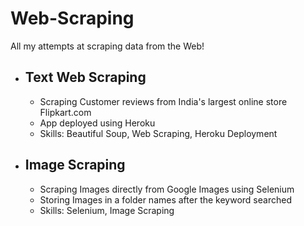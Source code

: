 # Web-Scraping
All my attempts at scraping data from the Web! 
<ul>
  <li> <h2>Text Web Scraping</h2></li>
    <ul>
      <li>Scraping Customer reviews from India's largest online store Flipkart.com</li>
      <li> App deployed using Heroku</li>
      <li>Skills: Beautiful Soup, Web Scraping, Heroku Deployment</li>
    </ul>
  <li> <h2>Image Scraping</h2></li>
  <ul>
      <li>Scraping Images directly from Google Images using Selenium</li>
      <li> Storing Images in a folder names after the keyword searched</li>
      <li>Skills: Selenium, Image Scraping</li>
    </ul>
</ul>  
